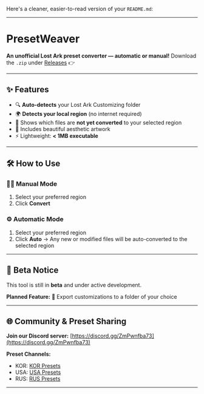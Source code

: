 Here's a cleaner, easier-to-read version of your `README.md`:

---

# PresetWeaver

**An unofficial Lost Ark preset converter — automatic or manual!**
Download the `.zip` under [Releases](https://github.com/Smotto/PresetWeaver/releases) 👉

---

## ✨ Features

* 🔍 **Auto-detects** your Lost Ark Customizing folder
* 🌍 **Detects your local region** (no internet required)
* 📄 Shows which files are **not yet converted** to your selected region
* 🎨 Includes beautiful aesthetic artwork
* ⚡ Lightweight: **< 1MB executable**

---

## 🛠 How to Use

### 🧑‍💻 Manual Mode

1. Select your preferred region
2. Click **Convert**

### ⚙️ Automatic Mode

1. Select your preferred region
2. Click **Auto**
   → Any new or modified files will be auto-converted to the selected region

---

## 🚧 Beta Notice

This tool is still in **beta** and under active development.

**Planned Feature:**
📁 Export customizations to a folder of your choice

---

## 🌐 Community & Preset Sharing

**Join our Discord server:**
[https://discord.gg/ZmPwnfba73](https://discord.gg/ZmPwnfba73)

**Preset Channels:**

* KOR: [KOR Presets](https://discord.com/channels/943866124292980796/944238985121787964)
* USA: [USA Presets](https://discord.com/channels/212635560596996097/943796313257037824)
* RUS: [RUS Presets](https://discord.com/channels/567277753607651338/1207978460568485899)

---